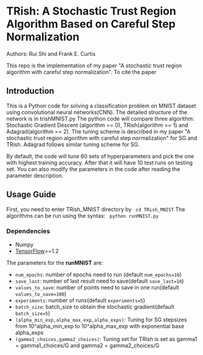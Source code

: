 # TRish: A Stochastic Trust Region Algorithm Based on Careful Step Normalization
Authors: Rui Shi and Frank E. Curtis

This repo is the implementation of my paper "A stochastic trust region algorithm with careful step normalization". To cite the paper

## Introduction
This is a Python code for solving a classification problem on MNIST dataset using convolutional neural networks(CNN). The detailed structure of the network is in trishMNIST.py  The python code will compare three algorithm: Stochastic Gradient Descent (algorithm == 0), TRish(algorithm == 1) and Adagrad(algorithm == 2). The tuning scheme is described in my paper "A stochastic trust region algorithm with careful step normalization" for SG and TRish. Adagrad follows similar tuning scheme for SG.

By default, the code will tune 60 sets of hyperparameters and pick the one with highest training accuracy. After that it will have 10 test runs on testing set. You can also modify the parameters in the code after reading the parameter description.




## Usage Guide
First, you need to enter TRish_MNIST directory by  ``` cd TRish_MNIST```
The algorithms can be run using the syntax: ``` python runMNIST.py```

### Dependencies
* Numpy
* [TensorFlow](https://www.tensorflow.org/)>=1.2

The parameters for the **runMNIST** are:
- ```num_epochs```: number of epochs need to run (default ```num_epochs=10```)
- ```save_last```: number of last result need to save(default ```save_last=10```)
- ```values_to_save```: number of points need to save in one run(default ```values_to_save=100```)
- ```experiments```: number of runs(default ```experiments=5```)
- ```batch_size```: batch_size to obtain the stochastic gradient(default ```batch_size=5```)
- ```(alpha_min_exp,alpha_max_exp,alpha_exps)```: Tuning for SG stepsizes from 10^alpha_min_exp to 10^alpha_max_exp with exponential base alpha_exps
- ```(gamma1_choices,gamma2_choices)```: Tuning set for TRish is set as gamma1 = gamma1_choices/G and gamma2 = gamma2_choices/G





